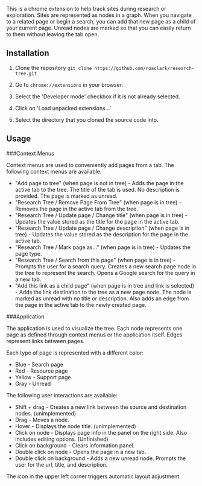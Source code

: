 This is a chrome extension to help track sites during research or exploration. Sites are represented as nodes in a graph. When you navigate to a related page or begin a search, you can add that new page as a child of your current page. Unread nodes are marked so that you can easily return to them without leaving the tab open.

Installation
------------

1. Clone the repository 
`git clone https://github.com/roaclark/research-tree.git`

2. Go to `chrome://extensions` in your browser.

3. Select the 'Developer mode' checkbox if it is not already selected.

4. Click on 'Load unpacked extensions...'

5. Select the directory that you cloned the source code into.

Usage
-----

###Context Menus

Context menus are used to conveniently add pages from a tab. The following context menus are available:

* "Add page to tree" (when page is not in tree) - Adds the page in the active tab to the tree. The title of the tab is used. No description is provided. The page is marked as unread.
* "Research Tree / Remove Page From Tree" (when page is in tree) - Removes the page in the active tab from the tree.
* "Research Tree / Update page / Change title" (when page is in tree) - Updates the value stored as the title for the page in the active tab.
* "Research Tree / Update page / Change description" (when page is in tree) - Updates the value stored as the description for the page in the active tab.
* "Research Tree / Mark page as..." (when page is in tree) - Updates the page type.
* "Research Tree / Search from this page" (when page is in tree) - Prompts the user for a search query. Creates a new search page node in the tree to represent the search. Opens a Google search for the query in a new tab.
* "Add this link as a child page" (when page is in tree and link is selected) - Adds the link destination to the tree as a new page node. The node is marked as unread with no title or description. Also adds an edge from the page in the active tab to the newly created page.

###Application

The application is used to visualize the tree. Each node represents one page as defined through context menus or the application itself. Edges represent links between pages.

Each type of page is represented with a different color:

* Blue - Search page
* Red - Resource page
* Yellow - Support page.
* Gray - Unread

The following user interactions are available:

* Shift + drag - Creates a new link between the source and destination nodes. (unimplemented)
* Drag - Moves a node.
* Hover - Displays the node title. (unimplemented)
* Click on node - Displays page info in the panel on the right side. Also includes editing options. (Unfinished)
* Click on background - Clears information panel.
* Double click on node - Opens the page in a new tab.
* Double click on background - Adds a new unread node. Prompts the user for the url, title, and description.

The icon in the upper left corner triggers automatic layout adjustment.